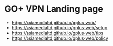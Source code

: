 # GO+ VPN Landing page
- https://asiamedialtd.github.io/gplus-web/
- https://asiamedialtd.github.io/gplus-web/setup
- https://asiamedialtd.github.io/gplus-web/tips
- https://asiamedialtd.github.io/gplus-web/policy